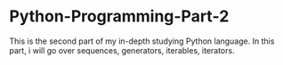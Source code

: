 # Python-Programming-Part-2

This is the second part of my in-depth studying Python language. In this part, i will go over sequences, 
generators, iterables, iterators. 
